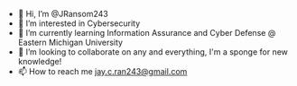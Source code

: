 - 👋 Hi, I’m @JRansom243
- 👀 I’m interested in Cybersecurity
- 🌱 I’m currently learning Information Assurance and Cyber Defense @ Eastern Michigan University
- 💞️ I’m looking to collaborate on any and everything, I'm a sponge for new knowledge!
- 📫 How to reach me jay.c.ran243@gmail.com
<!---
JRansom243/JRansom243 is a ✨ special ✨ repository because its `README.md` (this file) appears on your GitHub profile.
You can click the Preview link to take a look at your changes.
--->
